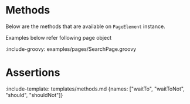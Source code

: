 # Methods

Below are the methods that are available on `PageElement` instance.

Examples below refer following page object

:include-groovy: examples/pages/SearchPage.groovy


# Assertions

:include-template: templates/methods.md {names: ["waitTo", "waitToNot", "should", "shouldNot"]}
